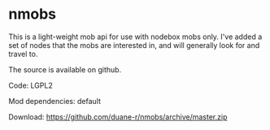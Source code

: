 # nmobs

This is a light-weight mob api for use with nodebox mobs only. I've added a set of nodes that the mobs are interested in, and will generally look for and travel to.


The source is available on github.

Code: LGPL2

Mod dependencies: default

Download: https://github.com/duane-r/nmobs/archive/master.zip

